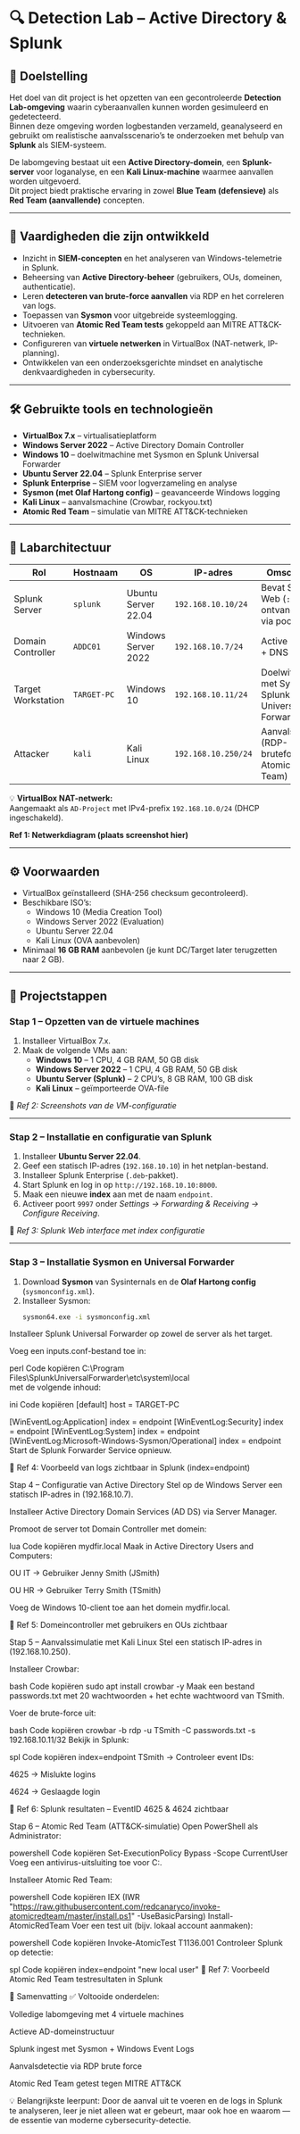 # 🔍 Detection Lab – Active Directory & Splunk

## 🎯 Doelstelling  
Het doel van dit project is het opzetten van een gecontroleerde **Detection Lab-omgeving** waarin cyberaanvallen kunnen worden gesimuleerd en gedetecteerd.  
Binnen deze omgeving worden logbestanden verzameld, geanalyseerd en gebruikt om realistische aanvalsscenario’s te onderzoeken met behulp van **Splunk** als SIEM-systeem.  

De labomgeving bestaat uit een **Active Directory-domein**, een **Splunk-server** voor loganalyse, en een **Kali Linux-machine** waarmee aanvallen worden uitgevoerd.  
Dit project biedt praktische ervaring in zowel **Blue Team (defensieve)** als **Red Team (aanvallende)** concepten.

---

## 🧠 Vaardigheden die zijn ontwikkeld
- Inzicht in **SIEM-concepten** en het analyseren van Windows-telemetrie in Splunk.  
- Beheersing van **Active Directory-beheer** (gebruikers, OUs, domeinen, authenticatie).  
- Leren **detecteren van brute-force aanvallen** via RDP en het correleren van logs.  
- Toepassen van **Sysmon** voor uitgebreide systeemlogging.  
- Uitvoeren van **Atomic Red Team tests** gekoppeld aan MITRE ATT&CK-technieken.  
- Configureren van **virtuele netwerken** in VirtualBox (NAT-netwerk, IP-planning).  
- Ontwikkelen van een onderzoeksgerichte mindset en analytische denkvaardigheden in cybersecurity.  

---

## 🛠️ Gebruikte tools en technologieën
- **VirtualBox 7.x** – virtualisatieplatform  
- **Windows Server 2022** – Active Directory Domain Controller  
- **Windows 10** – doelwitmachine met Sysmon en Splunk Universal Forwarder  
- **Ubuntu Server 22.04** – Splunk Enterprise server  
- **Splunk Enterprise** – SIEM voor logverzameling en analyse  
- **Sysmon (met Olaf Hartong config)** – geavanceerde Windows logging  
- **Kali Linux** – aanvalsmachine (Crowbar, rockyou.txt)  
- **Atomic Red Team** – simulatie van MITRE ATT&CK-technieken  

---

## 🧩 Labarchitectuur

| Rol | Hostnaam | OS | IP-adres | Omschrijving |
|------|-----------|----------|---------------|--------------|
| Splunk Server | `splunk` | Ubuntu Server 22.04 | `192.168.10.10/24` | Bevat Splunk Web (`:8000`) en ontvangt logs via poort `9997` |
| Domain Controller | `ADDC01` | Windows Server 2022 | `192.168.10.7/24` | Active Directory + DNS |
| Target Workstation | `TARGET-PC` | Windows 10 | `192.168.10.11/24` | Doelwitmachine met Sysmon en Splunk Universal Forwarder |
| Attacker | `kali` | Kali Linux | `192.168.10.250/24` | Aanvalsmachine (RDP-bruteforce en Atomic Red Team) |

💡 **VirtualBox NAT-netwerk:**  
Aangemaakt als `AD-Project` met IPv4-prefix `192.168.10.0/24` (DHCP ingeschakeld).

**Ref 1: Netwerkdiagram (plaats screenshot hier)**  

---

## ⚙️ Voorwaarden
- VirtualBox geïnstalleerd (SHA-256 checksum gecontroleerd).  
- Beschikbare ISO’s:
  - Windows 10 (Media Creation Tool)
  - Windows Server 2022 (Evaluation)
  - Ubuntu Server 22.04
  - Kali Linux (OVA aanbevolen)  
- Minimaal **16 GB RAM** aanbevolen (je kunt DC/Target later terugzetten naar 2 GB).

---

## 🚀 Projectstappen

### **Stap 1 – Opzetten van de virtuele machines**
1. Installeer VirtualBox 7.x.  
2. Maak de volgende VMs aan:  
   - **Windows 10** – 1 CPU, 4 GB RAM, 50 GB disk  
   - **Windows Server 2022** – 1 CPU, 4 GB RAM, 50 GB disk  
   - **Ubuntu Server (Splunk)** – 2 CPU’s, 8 GB RAM, 100 GB disk  
   - **Kali Linux** – geïmporteerde OVA-file  

📸 *Ref 2: Screenshots van de VM-configuratie*  

---

### **Stap 2 – Installatie en configuratie van Splunk**
1. Installeer **Ubuntu Server 22.04**.  
2. Geef een statisch IP-adres (`192.168.10.10`) in het netplan-bestand.  
3. Installeer Splunk Enterprise (`.deb`-pakket).  
4. Start Splunk en log in op `http://192.168.10.10:8000`.  
5. Maak een nieuwe **index** aan met de naam `endpoint`.  
6. Activeer poort `9997` onder *Settings → Forwarding & Receiving → Configure Receiving*.  

📸 *Ref 3: Splunk Web interface met index configuratie*  

---

### **Stap 3 – Installatie Sysmon en Universal Forwarder**
1. Download **Sysmon** van Sysinternals en de **Olaf Hartong config** (`sysmonconfig.xml`).  
2. Installeer Sysmon:  
   ```bash
   sysmon64.exe -i sysmonconfig.xml
Installeer Splunk Universal Forwarder op zowel de server als het target.

Voeg een inputs.conf-bestand toe in:

perl
Code kopiëren
C:\Program Files\SplunkUniversalForwarder\etc\system\local\
met de volgende inhoud:

ini
Code kopiëren
[default]
host = TARGET-PC

[WinEventLog:Application]
index = endpoint
[WinEventLog:Security]
index = endpoint
[WinEventLog:System]
index = endpoint
[WinEventLog:Microsoft-Windows-Sysmon/Operational]
index = endpoint
Start de Splunk Forwarder Service opnieuw.

📸 Ref 4: Voorbeeld van logs zichtbaar in Splunk (index=endpoint)

Stap 4 – Configuratie van Active Directory
Stel op de Windows Server een statisch IP-adres in (192.168.10.7).

Installeer Active Directory Domain Services (AD DS) via Server Manager.

Promoot de server tot Domain Controller met domein:

lua
Code kopiëren
mydfir.local
Maak in Active Directory Users and Computers:

OU IT → Gebruiker Jenny Smith (JSmith)

OU HR → Gebruiker Terry Smith (TSmith)

Voeg de Windows 10-client toe aan het domein mydfir.local.

📸 Ref 5: Domeincontroller met gebruikers en OUs zichtbaar

Stap 5 – Aanvalssimulatie met Kali Linux
Stel een statisch IP-adres in (192.168.10.250).

Installeer Crowbar:

bash
Code kopiëren
sudo apt install crowbar -y
Maak een bestand passwords.txt met 20 wachtwoorden + het echte wachtwoord van TSmith.

Voer de brute-force uit:

bash
Code kopiëren
crowbar -b rdp -u TSmith -C passwords.txt -s 192.168.10.11/32
Bekijk in Splunk:

spl
Code kopiëren
index=endpoint TSmith
→ Controleer event IDs:

4625 → Mislukte logins

4624 → Geslaagde login

📸 Ref 6: Splunk resultaten – EventID 4625 & 4624 zichtbaar

Stap 6 – Atomic Red Team (ATT&CK-simulatie)
Open PowerShell als Administrator:

powershell
Code kopiëren
Set-ExecutionPolicy Bypass -Scope CurrentUser
Voeg een antivirus-uitsluiting toe voor C:\.

Installeer Atomic Red Team:

powershell
Code kopiëren
IEX (IWR "https://raw.githubusercontent.com/redcanaryco/invoke-atomicredteam/master/install.ps1" -UseBasicParsing)
Install-AtomicRedTeam
Voer een test uit (bijv. lokaal account aanmaken):

powershell
Code kopiëren
Invoke-AtomicTest T1136.001
Controleer Splunk op detectie:

spl
Code kopiëren
index=endpoint "new local user"
📸 Ref 7: Voorbeeld Atomic Red Team testresultaten in Splunk

🧾 Samenvatting
✅ Voltooide onderdelen:

Volledige labomgeving met 4 virtuele machines

Actieve AD-domeinstructuur

Splunk ingest met Sysmon + Windows Event Logs

Aanvalsdetectie via RDP brute force

Atomic Red Team getest tegen MITRE ATT&CK

💡 Belangrijkste leerpunt:
Door de aanval uit te voeren en de logs in Splunk te analyseren, leer je niet alleen wat er gebeurt, maar ook hoe en waarom — de essentie van moderne cybersecurity-detectie.
